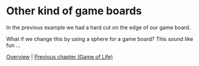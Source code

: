 # Other kind of game boards

 In the previous example we had a hard cut on the edge of our game board.

 What if we change this by using a sphere for a game board? This sound like fun ...

[Overview](./overview.md) | [Previous chapter (Game of Life)](./gol.md) 